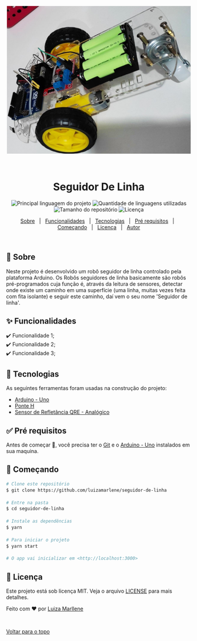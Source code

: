 <div align="center" id="top"> 
  <img src="./src/img/seguidor_de_linha.jpeg" alt="Seguidor De Linha" width="500px"/>

  &#xa0;

  <!-- <a href="https://seguidordelinha.netlify.com">Demo</a> -->
</div>

<h1 align="center">Seguidor De Linha</h1>

<p align="center">
  <img alt="Principal linguagem do projeto" src="https://img.shields.io/github/languages/top/luizamarlene/seguidor-de-linha?color=56BEB8">

  <img alt="Quantidade de linguagens utilizadas" src="https://img.shields.io/github/languages/count/luizamarlene/seguidor-de-linha?color=56BEB8">

  <img alt="Tamanho do repositório" src="https://img.shields.io/github/repo-size/luizamarlene/seguidor-de-linha?color=56BEB8">

  <img alt="Licença" src="https://img.shields.io/github/license/luizamarlene/seguidor-de-linha?color=56BEB8">

  <!-- <img alt="Github issues" src="https://img.shields.io/github/issues/luizamarlene/seguidor-de-linha?color=56BEB8" /> -->

  <!-- <img alt="Github forks" src="https://img.shields.io/github/forks/luizamarlene/seguidor-de-linha?color=56BEB8" /> -->

  <!-- <img alt="Github stars" src="https://img.shields.io/github/stars/luizamarlene/seguidor-de-linha?color=56BEB8" /> -->
</p>

<!-- Status -->

<!-- <h4 align="center"> 
	🚧  Seguidor De Linha 🚀 Em construção...  🚧
</h4> 

<hr> -->

<p align="center">
  <a href="#dart-sobre">Sobre</a> &#xa0; | &#xa0; 
  <a href="#sparkles-funcionalidades">Funcionalidades</a> &#xa0; | &#xa0;
  <a href="#rocket-tecnologias">Tecnologias</a> &#xa0; | &#xa0;
  <a href="#white_check_mark-pré-requisitos">Pré requisitos</a> &#xa0; | &#xa0;
  <a href="#checkered_flag-começando">Começando</a> &#xa0; | &#xa0;
  <a href="#memo-licença">Licença</a> &#xa0; | &#xa0;
  <a href="https://github.com/luizamarlene" target="_blank">Autor</a>
</p>

<br>

## :dart: Sobre ##

Neste projeto é desenvolvido um robô seguidor de linha controlado pela plataforma Arduino. Os Robôs seguidores de linha basicamente são robôs pré-programados cuja função é, através da leitura de sensores, detectar onde existe um caminho em uma superfície (uma linha, muitas vezes feita com fita isolante) e seguir este caminho, daí vem o seu nome 'Seguidor de linha'.

## :sparkles: Funcionalidades ##

:heavy_check_mark: Funcionalidade 1;\
:heavy_check_mark: Funcionalidade 2;\
:heavy_check_mark: Funcionalidade 3;

## :rocket: Tecnologias ##

As seguintes ferramentas foram usadas na construção do projeto:

- [Arduino - Uno](https://www.arduino.cc/en/software)
- [Ponte H](https://www.filipeflop.com/produto/driver-motor-ponte-h-l298n/)
- [Sensor de Refletância QRE - Analógico](https://www.robocore.net/sensor-robo/sensor-de-linha-qre-analogico)

## :white_check_mark: Pré requisitos ##

Antes de começar :checkered_flag:, você precisa ter o [Git](https://git-scm.com) e o [Arduino - Uno](https://www.arduino.cc/en/software) instalados em sua maquina.

## :checkered_flag: Começando ##

```bash
# Clone este repositório
$ git clone https://github.com/luizamarlene/seguidor-de-linha

# Entre na pasta
$ cd seguidor-de-linha

# Instale as dependências
$ yarn

# Para iniciar o projeto
$ yarn start

# O app vai inicializar em <http://localhost:3000>
```

## :memo: Licença ##

Este projeto está sob licença MIT. Veja o arquivo [LICENSE](LICENSE.md) para mais detalhes.


Feito com :heart: por <a href="https://github.com/luizamarlene" target="_blank">Luiza Marllene</a>

&#xa0;

<a href="#top">Voltar para o topo</a>
